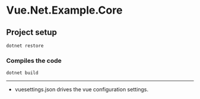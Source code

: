 # Vue.Net.Example.Core

## Project setup

```
dotnet restore
```

### Compiles the code

```
dotnet build
```

---

- vuesettings.json drives the vue configuration settings.
